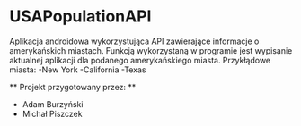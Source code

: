 # USAPopulationAPI
Aplikacja androidowa wykorzystująca API zawierające informacje o amerykańskich miastach.
Funkcją wykorzystaną w programie jest wypisanie aktualnej aplikacji dla podanego amerykańskiego miasta.
Przykłądowe miasta:
-New York
-California
-Texas

** Projekt przygotowany przez: **
- Adam Burzyński
- Michał Piszczek
